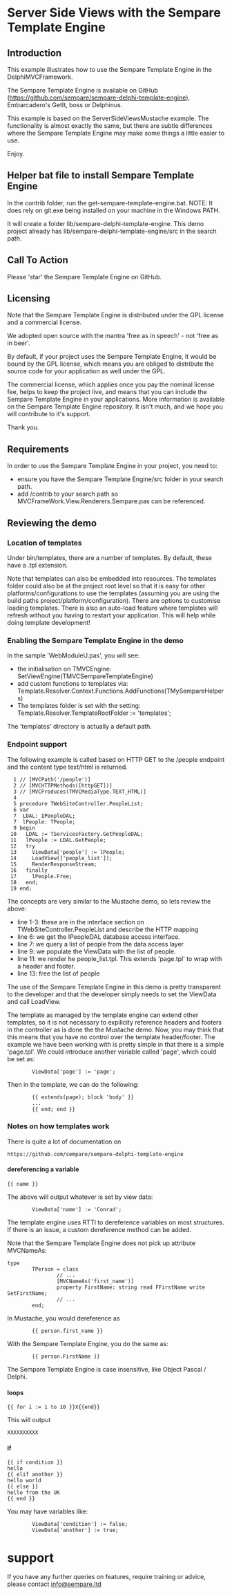 # Server Side Views with the Sempare Template Engine

## Introduction

This example illustrates how to use the Sempare Template Engine in the DelphiMVCFramework.

The Sempare Template Engine is available on GitHub (https://github.com/sempare/sempare-delphi-template-engine), Embarcadero's GetIt, boss or Delphinus.

This example is based on the ServerSideViewsMustache example. The functionality is almost exactly the same, but there are subtle differences
where the Sempare Template Engine may make some things a little easier to use.

Enjoy.

## Helper bat file to install Sempare Template Engine

In the contrib folder, run the get-sempare-template-engine.bat. NOTE: It does rely on git.exe being installed on your machine in the Windows PATH.

It will create a folder lib/sempare-delphi-template-engine. This demo project already has lib/sempare-delphi-template-engine/src in the search path.

## Call To Action

Please 'star' the Sempare Template Engine on GitHub.

## Licensing

Note that the Sempare Template Engine is distributed under the GPL license and a commercial license.

We adopted open source with the mantra 'free as in speech' - not 'free as in beer'.

By default, if your project uses the Sempare Template Engine, it would be bound by the GPL license, which means you are obliged to
distribute the source code for your application as well under the GPL.

The commercial license, which applies once you pay the nominal license fee, helps to keep the project live, and means that you can include the
Sempare Template Engine in your applications. More information is available on the Sempare Template Engine repository. It isn't much, and we hope
you will contribute to it's support.

Thank you.


## Requirements

In order to use the Sempare Template Engine in your project, you need to:
- ensure you have the Sempare Template Engine/src folder in your search path.
- add <delphimvcframework-path>/contrib to your search path so MVCFrameWork.View.Renderers.Sempare.pas can be referenced.

## Reviewing the demo

### Location of templates

Under bin/templates, there are a number of templates. By default, these have a .tpl extension.

Note that templates can also be embedded into resources. The templates folder could also be at the project root level so that it is easy for other
platforms/configurations to use the templates (assuming you are using the build paths project/platform/configuration). There are options to customise loading templates. There is also an auto-load feature
where templates will refresh without you having to restart your application. This will help while doing template development!

### Enabling the Sempare Template Engine in the demo

In the sample 'WebModuleU.pas', you will see:
- the initialisation on TMVCEngine:
        SetViewEngine(TMVCSempareTemplateEngine)
- add custom functions to templates via:
        Template.Resolver.Context.Functions.AddFunctions(TMySempareHelpers)
- The templates folder is set with the setting:
        Template.Resolver.TemplateRootFolder := 'templates';

The 'templates' directory is actually a default path.

### Endpoint support

The following example is called based on HTTP GET to the /people endpoint and the content type text/html is returned.

```
  1 // [MVCPath('/people')]
  2 // [MVCHTTPMethods([httpGET])]
  3 // [MVCProduces(TMVCMediaType.TEXT_HTML)]
  4
  5 procedure TWebSiteController.PeopleList;
  6 var
  7  LDAL: IPeopleDAL;
  7  lPeople: TPeople;
  9 begin
 10   LDAL := TServicesFactory.GetPeopleDAL;
 11   lPeople := LDAL.GetPeople;
 12   try
 13     ViewData['people'] := lPeople;
 14     LoadView(['people_list']);
 15     RenderResponseStream;
 16   finally
 17     lPeople.Free;
 18   end;
 19 end;
```

The concepts are very similar to the Mustache demo, so lets review the above:
- line 1-3: these are in the interface section on TWebSiteController.PeopleList and describe the HTTP mapping
- line 6: we get the IPeopleDAL database access interface.
- line 7: we query a list of people from the data access layer
- line 9: we populate the ViewData with the list of people.
- line 11: we render he people_list.tpl. This extends 'page.tpl' to wrap with a header and footer.
- line 13: free the list of people

The use of the Sempare Template Engine in this demo is pretty transparent to the developer and that the developer simply needs to set the ViewData and call LoadView.

The template as managed by the template engine can extend other templates, so it is not necessary to expilicity reference headers and footers in the controller
as is done the the Mustache demo. Now, you may think that this means that you have no control over the template header/footer. The example we have been working
with is pretty simple in that there is a simple 'page.tpl'. We could introduce another variable called 'page', which could be set as:
```
        ViewData['page'] := 'page';
```
Then in the template, we can do the following:
```
        {{ extends(page); block 'body' }}
        ...
        {{ end; end }}
```

### Notes on how templates work

There is quite a lot of documentation on
```
https://github.com/sempare/sempare-delphi-template-engine
```

#### dereferencing a variable


```
{{ name }}
```

The above will output whatever is set by view data:

```
        ViewData['name'] := 'Conrad';
```

The template engine uses RTTI to dereference variables on most structures. If there is an issue, a custom dereference method can be added.

Note that the Sempare Template Engine does not pick up attribute MVCNameAs:
```
type
        TPerson = class
                // ...
                [MVCNameAs('first_name')]
                property FirstName: string read FFirstName write SetFirstName;
                // ...
        end;
```

In Mustache, you would dereference as
```
        {{ person.first_name }}
```
With the Sempare Template Engine, you do the same as:
```
        {{ person.FirstName }}
```

The Sempare Template Engine is case insensitive, like Object Pascal / Delphi.



#### loops

```
{{ for i := 1 to 10 }}X{{end}}
```

This will output
```
XXXXXXXXXX
```

#### if

```
{{ if condition }}
hello
{{ elif another }}
hello world
{{ else }}
hello from the UK
{{ end }}
```

You may have variables like:
```
        ViewData['condition'] := false;
        ViewData['another'] := true;
```

# support

If you have any further queries on features, require training or advice, please contact <a href="mailto:info@sempare.ltd">info@sempare.ltd</a>

